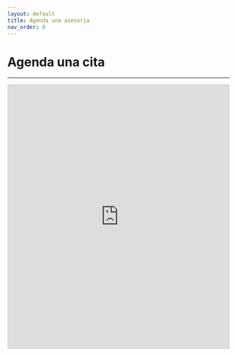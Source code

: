 ```yaml
---
layout: default
title: Agenda una asesoría
nav_order: 0
---
```


# Agenda una cita

---
<!-- Google Calendar Appointment Scheduling begin -->
<iframe src="https://calendar.google.com/calendar/appointments/schedules/AcZssZ0zCbKPajVjEPUXSCUK8vDP7VLgdzT1-in4gdz124GMLORfv6Fzqa6m-yeYnn3jyRgSUxyEeBBh?gv=true" style="border: 0" width="100%" height="600" frameborder="0"></iframe>
<!-- end Google Calendar Appointment Scheduling -->